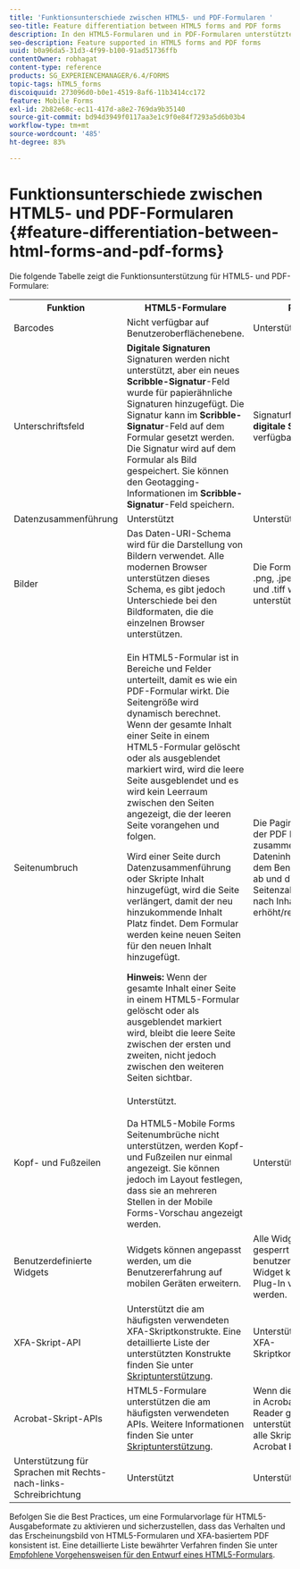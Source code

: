 ```yaml
---
title: 'Funktionsunterschiede zwischen HTML5- und PDF-Formularen '
seo-title: Feature differentiation between HTML5 forms and PDF forms
description: In den HTML5-Formularen und in PDF-Formularen unterstützte Funktionen
seo-description: Feature supported in HTML5 forms and PDF forms
uuid: b0a96da5-31d3-4f99-b100-91ad51736ffb
contentOwner: robhagat
content-type: reference
products: SG_EXPERIENCEMANAGER/6.4/FORMS
topic-tags: hTML5_forms
discoiquuid: 273096d0-b0e1-4519-8af6-11b3414cc172
feature: Mobile Forms
exl-id: 2b82e68c-ec11-417d-a8e2-769da9b35140
source-git-commit: bd94d3949f0117aa3e1c9f0e84f7293a5d6b03b4
workflow-type: tm+mt
source-wordcount: '485'
ht-degree: 83%

---
```


# Funktionsunterschiede zwischen HTML5- und PDF-Formularen {#feature-differentiation-between-html-forms-and-pdf-forms}

Die folgende Tabelle zeigt die Funktionsunterstützung für HTML5- und PDF-Formulare:

<table> 
 <tbody>
  <tr>
   <th>Funktion</th> 
   <th>HTML5-Formulare</th> 
   <th>PDF</th> 
  </tr>
  <tr>
   <td>Barcodes<br /> </td> 
   <td>Nicht verfügbar auf Benutzeroberflächenebene. </td> 
   <td>Unterstützt</td> 
  </tr>
  <tr>
   <td>Unterschriftsfeld<br /> </td> 
   <td><strong>Digitale Signaturen</strong> Signaturen werden nicht unterstützt, aber ein neues<strong> Scribble-Signatur</strong>-Feld wurde für papierähnliche Signaturen hinzugefügt. Die Signatur kann im <strong>Scribble-Signatur</strong>-Feld auf dem Formular gesetzt werden. Die Signatur wird auf dem Formular als Bild gespeichert. Sie können den Geotagging-Informationen im <strong>Scribble-Signatur</strong>-Feld speichern.</td> 
   <td>Signaturfeld für<strong> digitale Signaturen</strong> verfügbar.</td> 
  </tr>
  <tr>
   <td>Datenzusammenführung</td> 
   <td>Unterstützt</td> 
   <td>Unterstützt</td> 
  </tr>
  <tr>
   <td>Bilder</td> 
   <td>Das Daten-URI-Schema wird für die Darstellung von Bildern verwendet. Alle modernen Browser unterstützen dieses Schema, es gibt jedoch Unterschiede bei den Bildformaten, die die einzelnen Browser unterstützen.<br /> </td> 
   <td>Die Formate .gif, .png, .jpeg, .bmp und .tiff werden unterstützt.</td> 
  </tr>
  <tr>
   <td>Seitenumbruch<br /> </td> 
   <td><p>Ein HTML5-Formular ist in Bereiche und Felder unterteilt, damit es wie ein PDF-Formular wirkt. Die Seitengröße wird dynamisch berechnet. Wenn der gesamte Inhalt einer Seite in einem HTML5-Formular gelöscht oder als ausgeblendet markiert wird, wird die leere Seite ausgeblendet und es wird kein Leerraum zwischen den Seiten angezeigt, die der leeren Seite vorangehen und folgen.</p> <p>Wird einer Seite durch Datenzusammenführung oder Skripte Inhalt hinzugefügt, wird die Seite verlängert, damit der neu hinzukommende Inhalt Platz findet. Dem Formular werden keine neuen Seiten für den neuen Inhalt hinzugefügt. </p> <p><strong>Hinweis:</strong> Wenn der gesamte Inhalt einer Seite in einem HTML5-Formular gelöscht oder als ausgeblendet markiert wird, bleibt die leere Seite zwischen der ersten und zweiten, nicht jedoch zwischen den weiteren Seiten sichtbar.</p> </td> 
   <td>Die Paginierung in der PDF hängt vom zusammengeführten Dateninhalt oder dem Benutzerinhalt ab und die Seitenzahl wird je nach Inhalt erhöht/reduziert.</td> 
  </tr>
  <tr>
   <td>Kopf- und Fußzeilen </td> 
   <td>Unterstützt. <br /> <br /> Da HTML5-Mobile Forms Seitenumbrüche nicht unterstützen, werden Kopf- und Fußzeilen nur einmal angezeigt. Sie können jedoch im Layout festlegen, dass sie an mehreren Stellen in der Mobile Forms-Vorschau angezeigt werden.<br /> </td> 
   <td>Unterstützt.</td> 
  </tr>
  <tr>
   <td>Benutzerdefinierte Widgets</td> 
   <td>Widgets können angepasst werden, um die Benutzererfahrung auf mobilen Geräten erweitern.<br /> </td> 
   <td>Alle Widgets werden gesperrt und kein benutzerdefiniertes Widget kann als Plug-In verwendet werden.<br /> </td> 
  </tr>
  <tr>
   <td>XFA-Skript-API</td> 
   <td>Unterstützt die am häufigsten verwendeten XFA-Skriptkonstrukte. Eine detaillierte Liste der unterstützten Konstrukte finden Sie unter <a href="/help/forms/using/scripting-support.md">Skriptunterstützung</a>.</td> 
   <td>Unterstützt alle XFA-Skriptkonstrukte.</td> 
  </tr>
  <tr>
   <td>Acrobat-Skript-APIs </td> 
   <td>HTML5-Formulare unterstützen die am häufigsten verwendeten APIs. Weitere Informationen finden Sie unter <a href="/help/forms/using/scripting-support.md">Skriptunterstützung</a>.</td> 
   <td>Wenn die PDF-Datei in Acrobat oder Reader geöffnet ist, unterstützt sie auch alle Skript-APIs, die Acrobat bereitstellt.</td> 
  </tr>
  <tr>
   <td>Unterstützung für Sprachen mit Rechts-nach-links-Schreibrichtung </td> 
   <td>Unterstützt</td> 
   <td>Unterstützt</td> 
  </tr>
 </tbody>
</table>

Befolgen Sie die Best Practices, um eine Formularvorlage für HTML5-Ausgabeformate zu aktivieren und sicherzustellen, dass das Verhalten und das Erscheinungsbild von HTML5-Formularen und XFA-basiertem PDF konsistent ist. Eine detaillierte Liste bewährter Verfahren finden Sie unter [Empfohlene Vorgehensweisen für den Entwurf eines HTML5-Formulars](/help/forms/using/best-practices-for-html5-forms.md).
